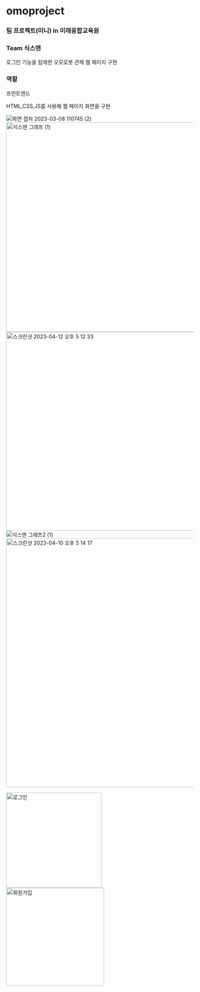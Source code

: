 # omoproject 

### 팀 프로젝트(미니) in 미래융합교육원

### Team 식스맨
로그인 기능을 탑재한 오모로봇 관제 웹 페이지 구현

### 역할 
프런트엔드

HTML,CSS,JS를 사용해 웹 페이지 화면을 구현


![화면 캡처 2023-03-08 110745 (2)](https://user-images.githubusercontent.com/120015594/231393523-b0580a8c-aeb1-43d6-b1c3-f3bd744a8b6f.jpg)
<img width="563" alt="식스맨 그래프 (1)" src="https://user-images.githubusercontent.com/120015594/231394009-eec49bd6-914f-480b-ba62-a749d9a04a02.png">
<img width="534" alt="스크린샷 2023-04-12 오후 5 12 33" src="https://user-images.githubusercontent.com/120015594/231395824-719c0692-0aad-4792-b0f1-2f11fcc2d310.png">
![식스맨 그래프2 (1)](https://user-images.githubusercontent.com/120015594/231394016-3ec67bb1-4832-48de-bc97-22b0c7da1bca.png)
<img width="669" alt="스크린샷 2023-04-10 오후 5 14 17" src="https://user-images.githubusercontent.com/120015594/231394022-85ccc26e-5148-4cd6-a74e-63f4508a4061.png">

<img width="256" alt="로그인" src="https://user-images.githubusercontent.com/120015594/231395524-2bccb96f-8e01-4118-8884-ab3fa37c9770.png">
<img width="263" alt="회원가입" src="https://user-images.githubusercontent.com/120015594/231395548-55019862-9f7a-42f3-b861-2ab4297fd659.png">

